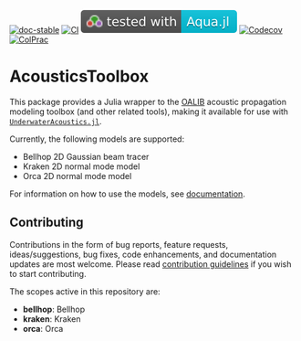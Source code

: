 [![doc-stable](https://img.shields.io/badge/docs-stable-blue.svg)](https://org-arl.github.io/UnderwaterAcoustics.jl/bellhop.html)
[![CI](https://github.com/org-arl/AcousticsToolbox.jl/workflows/CI/badge.svg)](https://github.com/org-arl/AcousticsToolbox.jl/actions)
[![Aqua QA](https://raw.githubusercontent.com/JuliaTesting/Aqua.jl/master/badge.svg)](https://github.com/JuliaTesting/Aqua.jl)
[![Codecov](https://codecov.io/gh/org-arl/AcousticsToolbox.jl/branch/main/graph/badge.svg)](https://codecov.io/gh/org-arl/AcousticsToolbox.jl)
[![ColPrac](https://img.shields.io/badge/ColPrac-contributing-blueviolet)](https://github.com/org-arl/UnderwaterAcoustics.jl/blob/master/CONTRIBUTING.md)

# AcousticsToolbox

This package provides a Julia wrapper to the [OALIB](http://oalib.hlsresearch.com/AcousticsToolbox/) acoustic propagation modeling toolbox
(and other related tools), making it available for use with [`UnderwaterAcoustics.jl`](https://github.com/org-arl/UnderwaterAcoustics.jl).

Currently, the following models are supported:

- Bellhop 2D Gaussian beam tracer
- Kraken 2D normal mode model
- Orca 2D normal mode model

For information on how to use the models, see [documentation](https://org-arl.github.io/UnderwaterAcoustics.jl/).

## Contributing

Contributions in the form of bug reports, feature requests, ideas/suggestions, bug fixes, code enhancements, and documentation updates are most welcome. Please read [contribution guidelines](https://github.com/org-arl/UnderwaterAcoustics.jl/blob/master/CONTRIBUTING.md) if you wish to start contributing.

The scopes active in this repository are:
- **bellhop**: Bellhop
- **kraken**: Kraken
- **orca**: Orca
